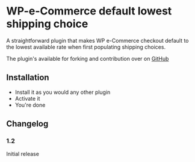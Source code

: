 WP-e-Commerce default lowest shipping choice
============================================

A straightforward plugin that makes WP e-Commerce checkout default to the lowest available rate when first populating
shipping choices.

The plugin's available for forking and contribution over on [GitHub](https://github.com/leewillis77/WP-e-Commerce-Default-Lowest-Shipping-Choice)

## Installation

* Install it as you would any other plugin
* Activate it
* You're done

## Changelog

### 1.2
Initial release